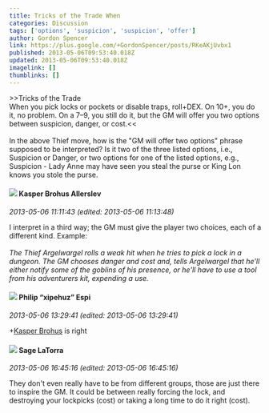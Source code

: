 ```yaml
---
title: Tricks of the Trade When
categories: Discussion
tags: ['options', 'suspicion', 'suspicion', 'offer']
author: Gordon Spencer
link: https://plus.google.com/+GordonSpencer/posts/RKeAKjUvbx1
published: 2013-05-06T09:53:40.018Z
updated: 2013-05-06T09:53:40.018Z
imagelink: []
thumblinks: []
---
```


&gt;&gt;Tricks of the Trade<br />When you pick locks or pockets or disable traps, roll+DEX. On 10+, you do it, no problem. On a 7–9, you still do it, but the GM will offer you two options between suspicion, danger, or cost.&lt;&lt;<br /><br />In the above Thief move, how is the &quot;GM will offer two options&quot; phrase supposed to be interpreted? Is it two of the three listed options, i.e., Suspicion or Danger, or two options for one of the listed options, e.g., Suspicion - Lady Anne may have seen you steal the purse or King Lon knows you stole the purse.
<div id='comment z13vddeq4yamdxh4l04cctvgwvnls1jwbiw'>
  <h4><img src='{{site.baseurl}}//images/avatars/110937611143261107555_photo.jpg'> Kasper Brohus Allerslev</h4>
      <p><cite>2013-05-06 11:11:43 (edited: 2013-05-06 11:13:48)</cite></p>
        <p>I interpret in a third way; the GM must give the player two choices, each of a different kind. Example:<br /><br /><i>The Thief Argelwargel rolls a weak hit when he tries to pick a lock in a dungeon. The GM chooses danger and cost and, tells Argelwargel that he&#39;ll either notify some of the goblins of his presence, or he&#39;ll have to use a tool from his adventurers kit, expending a use.</i></p>
</div>
        

<div id='comment z13vddeq4yamdxh4l04cctvgwvnls1jwbiw'>
  <h4><img src='{{site.baseurl}}//images/avatars/110664392551161086481_photo.jpg'> Philip “xipehuz” Espi</h4>
      <p><cite>2013-05-06 13:29:41 (edited: 2013-05-06 13:29:41)</cite></p>
        <p><span class="proflinkWrapper"><span class="proflinkPrefix">+</span><a class="proflink" href="https://plus.google.com/110937611143261107555" oid="110937611143261107555">Kasper Brohus</a></span> is right</p>
</div>
        

<div id='comment z13vddeq4yamdxh4l04cctvgwvnls1jwbiw'>
  <h4><img src='{{site.baseurl}}//images/avatars/117415966179711277938_photo.jpg'> Sage LaTorra</h4>
      <p><cite>2013-05-06 16:45:16 (edited: 2013-05-06 16:45:16)</cite></p>
        <p>They don&#39;t even really have to be from different groups, those are just there to inspire the GM. It could be between really forcing the lock, and destroying your lockpicks (cost) or taking a long time to do it right (cost).</p>
</div>
        